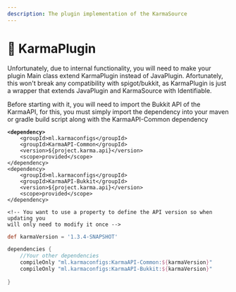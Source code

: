 ```yaml
---
description: The plugin implementation of the KarmaSource
---
```


# 🔌 KarmaPlugin

Unfortunately, due to internal functionality, you will need to make your plugin Main class extend KarmaPlugin instead of JavaPlugin. Afortunately, this won't break any compatibility with spigot/bukkit, as KarmaPlugin is just a wrapper that extends JavaPlugin and KarmaSource with Identifiable.

Before starting with it, you will need to import the Bukkit API of the KarmaAPI, for this, you must simply import the dependency into your maven or gradle build script along with the KarmaAPI-Common dependency

<pre class="language-xml"><code class="lang-xml"><strong>&#x3C;dependency>
</strong>    &#x3C;groupId>ml.karmaconfigs&#x3C;/groupId>
    &#x3C;groupId>KarmaAPI-Common&#x3C;/groupId>
    &#x3C;version>${project.karma.api}&#x3C;/version>
    &#x3C;scope>provided&#x3C;/scope>
&#x3C;/dependency>
&#x3C;dependency>
    &#x3C;groupId>ml.karmaconfigs&#x3C;/groupId>
    &#x3C;groupId>KarmaAPI-Bukkit&#x3C;/groupId>
    &#x3C;version>${project.karma.api}&#x3C;/version>
    &#x3C;scope>provided&#x3C;/scope>
&#x3C;/dependency>

&#x3C;!-- You want to use a property to define the API version so when updating you
will only need to modify it once -->
</code></pre>

```gradle
def karmaVersion = '1.3.4-SNAPSHOT'

dependencies {
    //Your other dependencies
    compileOnly "ml.karmaconfigs:KarmaAPI-Common:${karmaVersion}"
    compileOnly "ml.karmaconfigs:KarmaAPI-Bukkit:${karmaVersion}"
    
}
```
